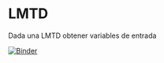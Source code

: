 # LMTD
Dada una LMTD obtener variables de entrada

[![Binder](https://mybinder.org/badge_logo.svg)](https://mybinder.org/v2/gh/mckuai/LMTD/main?filepath=Pobema.ipynb)
